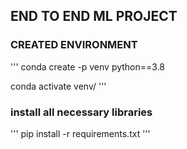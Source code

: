 ## END TO END ML PROJECT
### CREATED ENVIRONMENT
'''
conda create -p venv python==3.8

conda activate venv/
'''
### install all necessary libraries
'''
pip install -r requirements.txt
'''